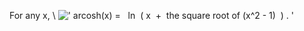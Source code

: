 For any x, \\
![' arcosh(x) =   ln  ( x  +  the square root of (x\^2 - 1)  ) . '](../dictionary/equation_images/3835.1..png)
